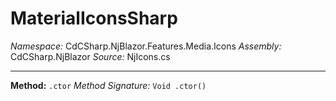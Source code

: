 # MaterialIconsSharp

*Namespace:* CdCSharp.NjBlazor.Features.Media.Icons
*Assembly:* CdCSharp.NjBlazor
*Source:* NjIcons.cs


---

**Method:** `.ctor`
*Method Signature:* `Void .ctor()`

